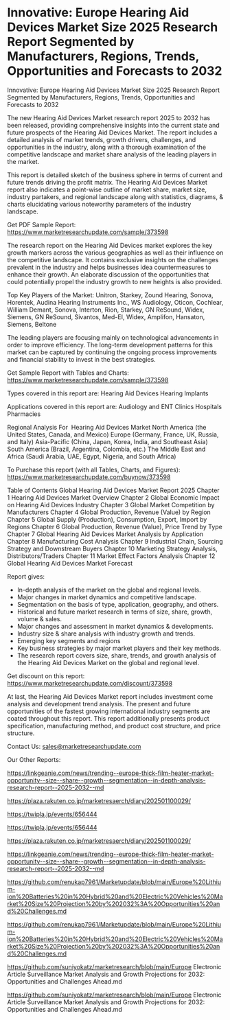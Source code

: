 # Innovative: Europe Hearing Aid Devices Market Size 2025 Research Report Segmented by Manufacturers, Regions, Trends, Opportunities and Forecasts to 2032

Innovative: Europe Hearing Aid Devices Market Size 2025 Research Report Segmented by Manufacturers, Regions, Trends, Opportunities and Forecasts to 2032

The new Hearing Aid Devices Market research report 2025 to 2032 has been released, providing comprehensive insights into the current state and future prospects of the Hearing Aid Devices Market. The report includes a detailed analysis of market trends, growth drivers, challenges, and opportunities in the industry, along with a thorough examination of the competitive landscape and market share analysis of the leading players in the market.

This report is detailed sketch of the business sphere in terms of current and future trends driving the profit matrix. The Hearing Aid Devices Market report also indicates a point-wise outline of market share, market size, industry partakers, and regional landscape along with statistics, diagrams, & charts elucidating various noteworthy parameters of the industry landscape.

Get PDF Sample Report: https://www.marketresearchupdate.com/sample/373598

The research report on the Hearing Aid Devices market explores the key growth markers across the various geographies as well as their influence on the competitive landscape. It contains exclusive insights on the challenges prevalent in the industry and helps businesses idea countermeasures to enhance their growth. An elaborate discussion of the opportunities that could potentially propel the industry growth to new heights is also provided.

Top Key Players of the Market:
Unitron, Starkey, Zound Hearing, Sonova, Horentek, Audina Hearing Instruments Inc., WS Audiology, Oticon, Cochlear, William Demant, Sonova, Interton, Rion, Starkey, GN ReSound, Widex, Siemens, GN ReSound, Sivantos, Med-EI, Widex, Amplifon, Hansaton, Siemens, Beltone


The leading players are focusing mainly on technological advancements in order to improve efficiency. The long-term development patterns for this market can be captured by continuing the ongoing process improvements and financial stability to invest in the best strategies.

Get Sample Report with Tables and Charts: https://www.marketresearchupdate.com/sample/373598

Types covered in this report are:
Hearing Aid Devices
Hearing Implants


Applications covered in this report are:
Audiology and ENT Clinics
Hospitals
Pharmacies


Regional Analysis For  Hearing Aid Devices Market
North America (the United States, Canada, and Mexico)
Europe (Germany, France, UK, Russia, and Italy)
Asia-Pacific (China, Japan, Korea, India, and Southeast Asia)
South America (Brazil, Argentina, Colombia, etc.)
The Middle East and Africa (Saudi Arabia, UAE, Egypt, Nigeria, and South Africa)

To Purchase this report (with all Tables, Charts, and Figures): https://www.marketresearchupdate.com/buynow/373598

Table of Contents
Global Hearing Aid Devices Market Report 2025
Chapter 1 Hearing Aid Devices Market Overview
Chapter 2 Global Economic Impact on Hearing Aid Devices Industry
Chapter 3 Global Market Competition by Manufacturers
Chapter 4 Global Production, Revenue (Value) by Region
Chapter 5 Global Supply (Production), Consumption, Export, Import by Regions
Chapter 6 Global Production, Revenue (Value), Price Trend by Type
Chapter 7 Global Hearing Aid Devices Market Analysis by Application
Chapter 8 Manufacturing Cost Analysis
Chapter 9 Industrial Chain, Sourcing Strategy and Downstream Buyers
Chapter 10 Marketing Strategy Analysis, Distributors/Traders
Chapter 11 Market Effect Factors Analysis
Chapter 12 Global Hearing Aid Devices Market Forecast

Report gives:

- In-depth analysis of the market on the global and regional levels.
- Major changes in market dynamics and competitive landscape.
- Segmentation on the basis of type, application, geography, and others.
- Historical and future market research in terms of size, share, growth, volume & sales.
- Major changes and assessment in market dynamics & developments.
- Industry size & share analysis with industry growth and trends.
- Emerging key segments and regions
- Key business strategies by major market players and their key methods.
- The research report covers size, share, trends, and growth analysis of the Hearing Aid Devices Market on the global and regional level.

Get discount on this report: https://www.marketresearchupdate.com/discount/373598

At last, the Hearing Aid Devices Market report includes investment come analysis and development trend analysis. The present and future opportunities of the fastest growing international industry segments are coated throughout this report. This report additionally presents product specification, manufacturing method, and product cost structure, and price structure.

Contact Us:
sales@marketresearchupdate.com

Our Other Reports:

https://linkgeanie.com/news/trending--europe-thick-film-heater-market-opportunity--size--share--growth--segmentation--in-depth-analysis-research-report--2025-2032--md

https://plaza.rakuten.co.jp/marketresaerch/diary/202501100029/

https://twipla.jp/events/656444

https://twipla.jp/events/656444

https://plaza.rakuten.co.jp/marketresaerch/diary/202501100029/

https://linkgeanie.com/news/trending--europe-thick-film-heater-market-opportunity--size--share--growth--segmentation--in-depth-analysis-research-report--2025-2032--md

https://github.com/renukap7961/Marketupdate/blob/main/Europe%20Lithium-ion%20Batteries%20in%20Hybrid%20and%20Electric%20Vehicles%20Market%20Size%20Projection%20by%202032%3A%20Opportunities%20and%20Challenges.md

https://github.com/renukap7961/Marketupdate/blob/main/Europe%20Lithium-ion%20Batteries%20in%20Hybrid%20and%20Electric%20Vehicles%20Market%20Size%20Projection%20by%202032%3A%20Opportunities%20and%20Challenges.md

https://github.com/suniyokatz/marketresearch/blob/main/Europe Electronic Article Surveillance Market Analysis and Growth Projections for 2032: Opportunities and Challenges Ahead.md

https://github.com/suniyokatz/marketresearch/blob/main/Europe Electronic Article Surveillance Market Analysis and Growth Projections for 2032: Opportunities and Challenges Ahead.md
